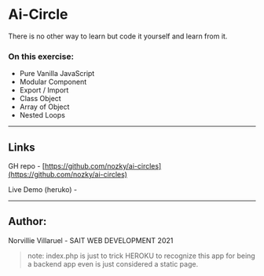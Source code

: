 # Ai-Circle

There is no other way to learn but code it yourself and learn from it.

### On this exercise:
- Pure Vanilla JavaScript
- Modular Component
- Export / Import
- Class Object
- Array of Object
- Nested Loops

---
## Links

GH repo - [https://github.com/nozky/ai-circles](https://github.com/nozky/ai-circles)

Live Demo (heruko) - []()



---
## Author:
Norvillie Villaruel - SAIT WEB DEVELOPMENT 2021

> note: index.php is just to trick HEROKU to recognize this app for being a backend app even is just considered a static page.